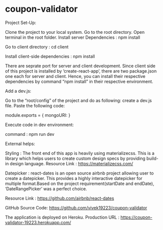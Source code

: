 # coupon-validator

Project Set-Up:

Clone the project to your local system.
Go to the root directory. Open terminal in the root folder.
Install server Dependencies : npm install

Go to client directory : cd client

Install client-side dependencies : npm install

There are seprate port for server and client development. Since client side of this project is installed by ‘create-react-app’, there are two package.json one each for server and client. Hence, you can install their respective dependencies by command “npm install” in their respective environment.

Add a dev.js:

Go to the “root/config” of the project and do as following:
create a dev.js file.
Paste the following code:

module.exports = {
	mongoURI: <Paste your mongoURI string here>
}


Execute code in dev environment:

command : npm run dev


External helps:

Styling : The front end of this app is heavily using materializecss. This is a library which helps users to create custom design specs by providing build-in design language.
Resource Link : https://materializecss.com/

Datepicker : react-dates is an open source airbnb project allowing user to create a datepicker. This provides a highly interactive datepicker for multiple format.Based on the project requirement(startDate and endDate), ‘DateRangePicker’ was a perfect choice.

Resource Link : https://github.com/airbnb/react-dates


GitHub Source Code: https://github.com/vivek19223/coupon-validator

The application is deployed on Heroku.
Production URL : https://coupon-validator-19223.herokuapp.com/




